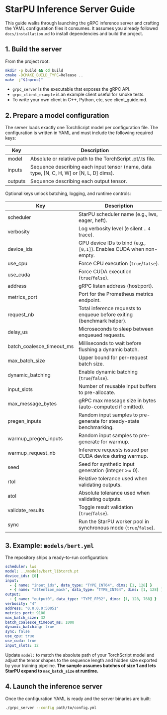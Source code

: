 # StarPU Inference Server Guide

This guide walks through launching the gRPC inference server and crafting the
YAML configuration files it consumes. It assumes you already followed
`docs/installation.md` to install dependencies and build the project.

## 1. Build the server

From the project root:

```bash
mkdir -p build && cd build
cmake -DCMAKE_BUILD_TYPE=Release ..
make -j"$(nproc)"
```

- `grpc_server` is the executable that exposes the gRPC API.
- `grpc_client_example` is an example client useful for smoke tests.
- To write your own client in C++, Python, etc, see client_guide.md.

## 2. Prepare a model configuration

The server loads exactly one TorchScript model per configuration file. The
configuration is written in YAML and must include the following required keys:

| Key | Description |
| --- | --- |
| model | Absolute or relative path to the TorchScript .pt/.ts file. |
| inputs | Sequence describing each input tensor (name, data type, [N, C, H, W] or [N, L, D] dims). |
| outputs | Sequence describing each output tensor. |

Optional keys unlock batching, logging, and runtime controls:

| Key | Description |
| --- | --- |
| scheduler | StarPU scheduler name (e.g., lws, eager, heft). |
| verbosity | Log verbosity level (`0` silent .. `4` trace). |
| device_ids | GPU device IDs to bind (e.g., `[0,1]`). Enables CUDA when non-empty. |
| use_cpu | Force CPU execution (`true`/`false`). |
| use_cuda | Force CUDA execution (`true`/`false`). |
| address | gRPC listen address (host:port). |
| metrics_port | Port for the Prometheus metrics endpoint. |
| request_nb | Total inference requests to enqueue before exiting (benchmark helper). |
| delay_us | Microseconds to sleep between enqueued requests. |
| batch_coalesce_timeout_ms | Milliseconds to wait before flushing a dynamic batch. |
| max_batch_size | Upper bound for per-request batch size. |
| dynamic_batching | Enable dynamic batching (`true`/`false`). |
| input_slots | Number of reusable input buffers to pre-allocate. |
| max_message_bytes | gRPC max message size in bytes (auto-computed if omitted). |
| pregen_inputs | Random input samples to pre-generate for steady-state benchmarking. |
| warmup_pregen_inputs | Random input samples to pre-generate for warmup. |
| warmup_request_nb | Inference requests issued per CUDA device during warmup. |
| seed | Seed for synthetic input generation (integer >= 0). |
| rtol | Relative tolerance used when validating outputs. |
| atol | Absolute tolerance used when validating outputs. |
| validate_results | Toggle result validation (`true`/`false`). |
| sync | Run the StarPU worker pool in synchronous mode (`true`/`false`). |

## 3. Example: `models/bert.yml`

The repository ships a ready-to-run configuration:

```yaml
scheduler: lws
model: ../models/bert_libtorch.pt
device_ids: [0]
input:
  - { name: "input_ids", data_type: "TYPE_INT64", dims: [1, 128] }
  - { name: "attention_mask", data_type: "TYPE_INT64", dims: [1, 128] }
output:
  - { name: "output0", data_type: "TYPE_FP32", dims: [1, 128, 768] }
verbosity: "4"
address: "0.0.0.0:50051"
metrics_port: 9100
max_batch_size: 32
batch_coalesce_timeout_ms: 1000
dynamic_batching: true
sync: false
use_cpu: true
use_cuda: true
input_slots: 12
```

Update `model:` to match the absolute path of your TorchScript model and adjust
the tensor shapes to the sequence length and hidden size exported by your
training pipeline. **The sample assumes batches of size 1 and lets StarPU expand
to `max_batch_size` at runtime.**

## 4. Launch the inference server

Once the configuration YAML is ready and the server binaries are built:

```bash
./grpc_server --config path/to/config.yml
```
